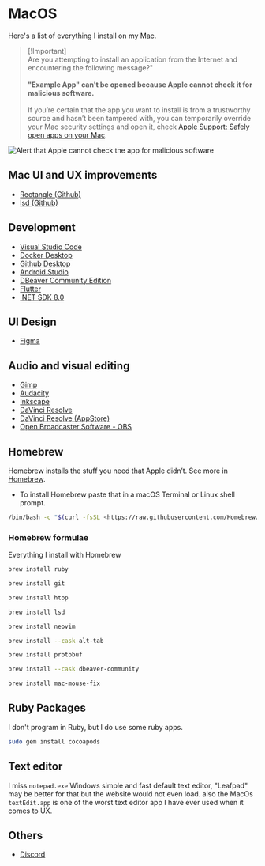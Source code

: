 # MacOS

Here's a list of everything I install on my Mac.

> [!Important]\
> Are you attempting to install an application from the Internet and encountering the following message?"
> \
> \
> **"Example App" can't be opened because Apple cannot check it for malicious software.**\
> \
> If you’re certain that the app you want to install is from a trustworthy source and hasn’t been tampered with, you can temporarily override your Mac security settings and open it, check [Apple Support: Safely open apps on your Mac](https://support.apple.com/en-us/102445).

![Alert that Apple cannot check the app for malicious software](https://cdsassets.apple.com/live/7WUAS350/images/mac-os/macos-app-cant-be-opened-cannot-check-for-malicious-software-needs-to-be-updated-contact-developer-2.png)

## Mac UI and UX improvements

- [Rectangle (Github)](https://github.com/rxhanson/Rectangle)
- [lsd (Github)](https://github.com/Peltoche/lsd)

## Development

- [Visual Studio Code](https://code.visualstudio.com/Download)
- [Docker Desktop](https://docs.docker.com/desktop/install/mac-install/)
- [Github Desktop](https://desktop.github.com/)
- [Android Studio](https://developer.android.com/studio)
- [DBeaver Community Edition](https://dbeaver.io/download/)
- [Flutter](https://docs.flutter.dev/get-started/install/macos)
- [.NET SDK 8.0](https://dotnet.microsoft.com/en-us/download/dotnet/8.0)

## UI Design

- [Figma](https://www.figma.com/downloads/)

## Audio and visual editing

- [Gimp](https://gimp.org/downloads/)
- [Audacity](https://audacityteam.org/download/)
- [Inkscape](https://inkscape.org/release/)
- [DaVinci Resolve](https://www.blackmagicdesign.com/products/davinciresolve/)
- [DaVinci Resolve (AppStore)](https://apps.apple.com/br/app/davinci-resolve/id571213070?l=en-GB&mt=12)
- [Open Broadcaster Software - OBS](https://obsproject.com/download)

## Homebrew

Homebrew installs the stuff you need that Apple didn’t. See more in [Homebrew](https://brew.sh).

- To install Homebrew paste that in a macOS Terminal or Linux shell prompt.

```sh
/bin/bash -c "$(curl -fsSL <https://raw.githubusercontent.com/Homebrew/install/HEAD/install.sh>)"
```

### Homebrew formulae

Everything I install with Homebrew

```sh
brew install ruby
```

```sh
brew install git
```

```sh
brew install htop
```

```sh
brew install lsd
```

```sh
brew install neovim
```

```sh
brew install --cask alt-tab
```

```sh
brew install protobuf
```

```sh
brew install --cask dbeaver-community
```

```sh
brew install mac-mouse-fix
```

## Ruby Packages

I don't program in Ruby, but I do use some ruby apps.

```sh
sudo gem install cocoapods
```

## Text editor

I miss `notepad.exe` Windows simple and fast default text editor, "Leafpad" may be better for that but the website would not even load. also the MacOs `textEdit.app` is one of the worst text editor app I have ever used when it comes to UX.

## Others

- [Discord](https://discordapp.com/download)
